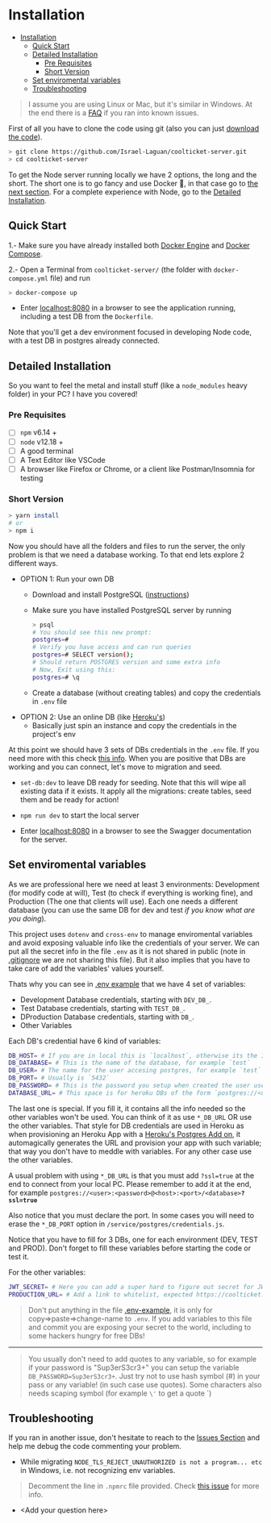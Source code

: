 # Installation

- [Installation](#installation)
  - [Quick Start](#quick-start)
  - [Detailed Installation](#detailed-installation)
    - [Pre Requisites](#pre-requisites)
    - [Short Version](#short-version)
  - [Set enviromental variables](#set-enviromental-variables)
  - [Troubleshooting](#troubleshooting)

> I assume you are using Linux or Mac, but it's similar in Windows. At the end there is a [FAQ](#troubleshooting) if you ran into known issues.

First of all you have to clone the code using git (also you can just [download the code][]).

```sh
> git clone https://github.com/Israel-Laguan/coolticket-server.git
> cd coolticket-server
```

To get the Node server running locally we have 2 options, the long and the short. The short one is to go fancy and use Docker 🐋, in that case go to [the next section](#quick-start). For a complete experience with Node, go to the [Detailed Installation](#detailed-installation).

## Quick Start

1.- Make sure you have already installed both [Docker Engine][] and [Docker Compose][].

2.- Open a Terminal from `coolticket-server/` (the folder with `docker-compose.yml` file) and run

```sh
> docker-compose up
```

- Enter [localhost:8080][] in a browser to see the application running, including a test DB from the `Dockerfile`.

Note that you'll get a dev environment focused in developing Node code, with a test DB in postgres already connected.

## Detailed Installation

So you want to feel the metal and install stuff (like a `node_modules` heavy folder) in your PC? I have you covered!

### Pre Requisites

- [ ] `npm` v6.14 +
- [ ] `node` v12.18 +
- [ ] A good terminal
- [ ] A Text Editor like VSCode
- [ ] A browser like Firefox or Chrome, or a client like Postman/Insomnia for testing

### Short Version

```sh
> yarn install
# or
> npm i
```

Now you should have all the folders and files to run the server, the only problem is that we need a database working. To that end lets explore 2 different ways.

- OPTION 1: Run your own DB
  - Download and install PostgreSQL ([instructions][install postgres])
  - Make sure you have installed PostgreSQL server by running

    ```sh
    > psql
    # You should see this new prompt:
    postgres=#
    # Verify you have access and can run queries
    postgres=# SELECT version();
    # Should return POSTGRES version and some extra info
    # Now, Exit using this:
    postgres=# \q
    ```

  - Create a database (without creating tables) and copy the credentials in `.env` file
- OPTION 2: Use an online DB (like [Heroku's][herokus postgres])
  - Basically just spin an instance and copy the credentials in the project's env

At this point we should have 3 sets of DBs credentials in the `.env` file. If you need more with this check [this info](#set-enviromental-variables). When you are positive that DBs are working and you can connect, let's move to migration and seed.

- `set-db:dev` to leave DB ready for seeding. Note that this will wipe all existing data if it exists. It apply all the migrations: create tables, seed them and be ready for action!

- `npm run dev` to start the local server

- Enter [localhost:8080][] in a browser to see the Swagger documentation for the server.

## Set enviromental variables

As we are professional here we need at least 3 environments: Development (for modify code at will), Test (to check if everything is working fine), and Production (The one that clients will use). Each one needs a different database (you can use the same DB for dev and test *if you know what are you doing*).

This project uses `dotenv` and `cross-env` to manage enviromental variables and avoid exposing valuable info like the credentials of your server. We can put all the secret info in the file `.env` as it is not shared in public (note in [.gitignore](.gitignore) we are not sharing this file). But it also implies that you have to take care of add the variables' values yourself.

Thats why you can see in [.env example](.env.example) that we have 4 set of variables:

- Development Database credentials, starting with `DEV_DB_`.
- Test Database credentials, starting with `TEST_DB_`.
- DProduction Database credentials, starting with `DB_`.
- Other Variables

Each DB's credential have 6 kind of variables:

```sh
DB_HOST= # If you are in local this is `localhost`, otherwise its the IP or domain adress
DB_DATABASE= # This is the name of the database, for example `test`
DB_USER= # The name for the user accesing postgres, for example `test`
DB_PORT= # Usually is `5432`
DB_PASSWORD= # This is the password you setup when created the user used, for example `test`
DATABASE_URL= # This space is for heroku DBs of the form `postgres://<user>:<password>@<host>:<port>/<database>?ssl=true`
```

The last one is special. If you fill it, it contains all the info needed so the other variables won't be used. You can think of it as use `*_DB_URL` OR use the other variables. That style for DB credentials are used in Heroku as when provisioning an Heroku App with a [Heroku's Postgres Add on][herokus postgres], it automagically generates the URL and provision your app with such variable; that way you don't have to meddle with variables. For any other case use the other variables.

A usual problem with using `*_DB_URL` is that you must add `?ssl=true` at the end to connect from your local PC. Please remember to add it at the end, for example `postgres://<user>:<password>@<host>:<port>/<database>`**`?ssl=true`**

Also notice that you must declare the port. In some cases you will need to erase the `*_DB_PORT` option in `/service/postgres/credentials.js`.

Notice that you have to fill for 3 DBs, one for each environment (DEV, TEST and PROD). Don't forget to fill these variables before starting the code or test it.

For the other variables:

```sh
JWT_SECRET= # Here you can add a super hard to figure out secret for JWT
PRODUCTION_URL= # Add a link to whitelist, expected https://coolticket.herokuapp.com
```

> Don't put anything in the file [.env-example](.env-example), it is only for copy=>paste=>change-name to `.env`. If you add variables to this file and commit you are exposing your secret to the world, including to some hackers hungry for free DBs!

---

> You usually don't need to add quotes to any variable, so for example if your password is "Sup3erS3cr3+" you can setup the variable `DB_PASSWORD=Sup3erS3cr3+`. Just try not to use hash symbol (#) in your pass or any variable! (in such case use quotes). Some characters also needs scaping symbol (for example `\'` to get a quote `)

## Troubleshooting

If you ran in another issue, don't hesitate to reach to the [Issues Section][issues-url] and help me debug the code commenting your problem.

- While migrating `NODE_TLS_REJECT_UNAUTHORIZED is not a program... etc` in Windows, i.e. not recognizing env variables.

> Decomment the line in `.npmrc` file provided. Check [this issue][npmrc issue] for more info.

- \<Add your question here>

[npmrc issue]: https://github.com/kentcdodds/cross-env/issues/192#issuecomment-513341729
[download the code]: https://github.com/Israel-Laguan/coolticket-server/archive/master.zip
[Docker Engine]: https://docs.docker.com/get-docker/
[Docker Compose]: https://docs.docker.com/compose/install/
[install postgres]: https://www.postgresql.org/download/
[herokus postgres]: https://www.heroku.com/postgres
[issues-url]: https://github.com/Israel-Laguan/coolticket-server/issues
[localhost:8080]: http://localhost:8080/
